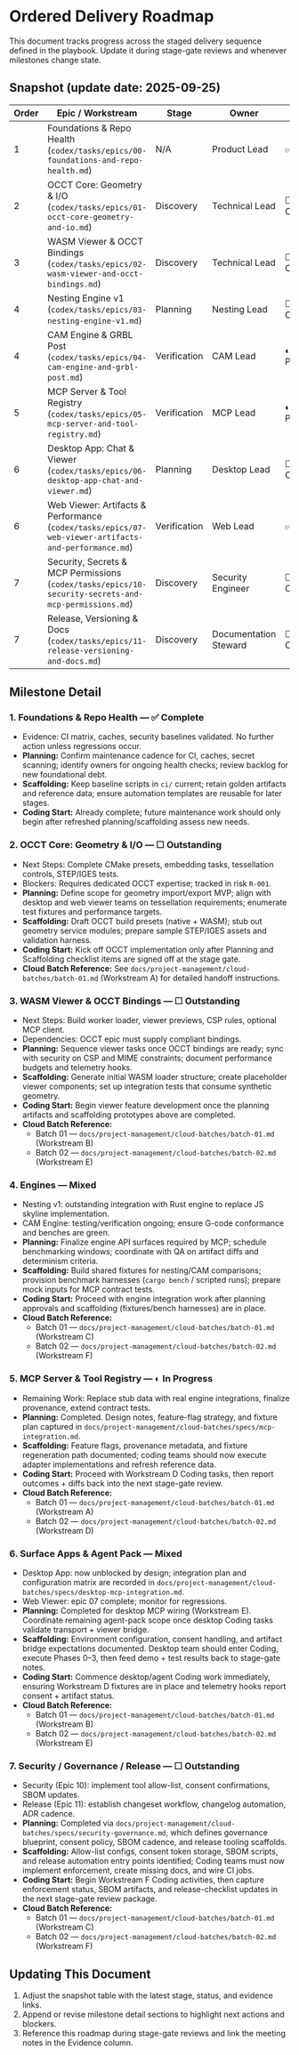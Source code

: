 # Ordered Delivery Roadmap

This document tracks progress across the staged delivery sequence defined in the playbook. Update it during stage-gate reviews and whenever milestones change state.

## Snapshot (update date: 2025-09-25)
| Order | Epic / Workstream | Stage | Owner | Status | Evidence / Links |
|---|---|---|---|---|---|
| 1 | Foundations & Repo Health (`codex/tasks/epics/00-foundations-and-repo-health.md`) | N/A | Product Lead | ✅ Complete | `codex/index-tasklist.md` row for epic 00 checked |
| 2 | OCCT Core: Geometry & I/O (`codex/tasks/epics/01-occt-core-geometry-and-io.md`) | Discovery | Technical Lead | ☐ Outstanding | Pending stage-gate review |
| 3 | WASM Viewer & OCCT Bindings (`codex/tasks/epics/02-wasm-viewer-and-occt-bindings.md`) | Discovery | Technical Lead | ☐ Outstanding | Blocked by epic 01 |
| 4 | Nesting Engine v1 (`codex/tasks/epics/03-nesting-engine-v1.md`) | Planning | Nesting Lead | ☐ Outstanding | Requires integration with Rust engine |
| 4 | CAM Engine & GRBL Post (`codex/tasks/epics/04-cam-engine-and-grbl-post.md`) | Verification | CAM Lead | ◐ In Progress | Contract tests in `pnpm -w test:mcp` |
| 5 | MCP Server & Tool Registry (`codex/tasks/epics/05-mcp-server-and-tool-registry.md`) | Verification | MCP Lead | ◐ In Progress | Workstream D spec: `docs/project-management/cloud-batches/specs/mcp-integration.md` |
| 6 | Desktop App: Chat & Viewer (`codex/tasks/epics/06-desktop-app-chat-and-viewer.md`) | Planning | Desktop Lead | ☐ Outstanding | Workstream E spec: `docs/project-management/cloud-batches/specs/desktop-mcp-integration.md` |
| 6 | Web Viewer: Artifacts & Performance (`codex/tasks/epics/07-web-viewer-artifacts-and-performance.md`) | Verification | Web Lead | ✅ Complete | Reference artifacts in `artifacts/demo` |
| 7 | Security, Secrets & MCP Permissions (`codex/tasks/epics/10-security-secrets-and-mcp-permissions.md`) | Discovery | Security Engineer | ☐ Outstanding | Workstream F spec: `docs/project-management/cloud-batches/specs/security-governance.md` |
| 7 | Release, Versioning & Docs (`codex/tasks/epics/11-release-versioning-and-docs.md`) | Discovery | Documentation Steward | ☐ Outstanding | Workstream F spec: `docs/project-management/cloud-batches/specs/security-governance.md` |

## Milestone Detail

### 1. Foundations & Repo Health — ✅ Complete
- Evidence: CI matrix, caches, security baselines validated. No further action unless regressions occur.
- **Planning:** Confirm maintenance cadence for CI, caches, secret scanning; identify owners for ongoing health checks; review backlog for new foundational debt.
- **Scaffolding:** Keep baseline scripts in `ci/` current; retain golden artifacts and reference data; ensure automation templates are reusable for later stages.
- **Coding Start:** Already complete; future maintenance work should only begin after refreshed planning/scaffolding assess new needs.

### 2. OCCT Core: Geometry & I/O — ☐ Outstanding
- Next Steps: Complete CMake presets, embedding tasks, tessellation controls, STEP/IGES tests.
- Blockers: Requires dedicated OCCT expertise; tracked in risk `R-001`.
- **Planning:** Define scope for geometry import/export MVP; align with desktop and web viewer teams on tessellation requirements; enumerate test fixtures and performance targets.
- **Scaffolding:** Draft OCCT build presets (native + WASM); stub out geometry service modules; prepare sample STEP/IGES assets and validation harness.
- **Coding Start:** Kick off OCCT implementation only after Planning and Scaffolding checklist items are signed off at the stage gate.
- **Cloud Batch Reference:** See `docs/project-management/cloud-batches/batch-01.md` (Workstream A) for detailed handoff instructions.

### 3. WASM Viewer & OCCT Bindings — ☐ Outstanding
- Next Steps: Build worker loader, viewer previews, CSP rules, optional MCP client.
- Dependencies: OCCT epic must supply compliant bindings.
- **Planning:** Sequence viewer tasks once OCCT bindings are ready; sync with security on CSP and MIME constraints; document performance budgets and telemetry hooks.
- **Scaffolding:** Generate initial WASM loader structure; create placeholder viewer components; set up integration tests that consume synthetic geometry.
- **Coding Start:** Begin viewer feature development once the planning artifacts and scaffolding prototypes above are completed.
- **Cloud Batch Reference:**
  - Batch 01 — `docs/project-management/cloud-batches/batch-01.md` (Workstream B)
  - Batch 02 — `docs/project-management/cloud-batches/batch-02.md` (Workstream E)

### 4. Engines — Mixed
- Nesting v1: outstanding integration with Rust engine to replace JS skyline implementation.
- CAM Engine: testing/verification ongoing; ensure G-code conformance and benches are green.
- **Planning:** Finalize engine API surfaces required by MCP; schedule benchmarking windows; coordinate with QA on artifact diffs and determinism criteria.
- **Scaffolding:** Build shared fixtures for nesting/CAM comparisons; provision benchmark harnesses (`cargo bench` / scripted runs); prepare mock inputs for MCP contract tests.
- **Coding Start:** Proceed with engine integration work after planning approvals and scaffolding (fixtures/bench harnesses) are in place.
- **Cloud Batch Reference:**
  - Batch 01 — `docs/project-management/cloud-batches/batch-01.md` (Workstream C)
  - Batch 02 — `docs/project-management/cloud-batches/batch-02.md` (Workstream F)

### 5. MCP Server & Tool Registry — ◐ In Progress
- Remaining Work: Replace stub data with real engine integrations, finalize provenance, extend contract tests.
- **Planning:** Completed. Design notes, feature-flag strategy, and fixture plan captured in `docs/project-management/cloud-batches/specs/mcp-integration.md`.
- **Scaffolding:** Feature flags, provenance metadata, and fixture regeneration path documented; coding teams should now execute adapter implementations and refresh reference data.
- **Coding Start:** Proceed with Workstream D Coding tasks, then report outcomes + diffs back into the next stage-gate review.
- **Cloud Batch Reference:**
  - Batch 01 — `docs/project-management/cloud-batches/batch-01.md` (Workstream A)
  - Batch 02 — `docs/project-management/cloud-batches/batch-02.md` (Workstream D)

### 6. Surface Apps & Agent Pack — Mixed
- Desktop App: now unblocked by design; integration plan and configuration matrix are recorded in `docs/project-management/cloud-batches/specs/desktop-mcp-integration.md`.
- Web Viewer: epic 07 complete; monitor for regressions.
- **Planning:** Completed for desktop MCP wiring (Workstream E). Coordinate remaining agent-pack scope once desktop Coding tasks validate transport + viewer bridge.
- **Scaffolding:** Environment configuration, consent handling, and artifact bridge expectations documented. Desktop team should enter Coding, execute Phases 0–3, then feed demo + test results back to stage-gate notes.
- **Coding Start:** Commence desktop/agent Coding work immediately, ensuring Workstream D fixtures are in place and telemetry hooks report consent + artifact status.
- **Cloud Batch Reference:**
  - Batch 01 — `docs/project-management/cloud-batches/batch-01.md` (Workstream B)
  - Batch 02 — `docs/project-management/cloud-batches/batch-02.md` (Workstream E)

### 7. Security / Governance / Release — ☐ Outstanding
- Security (Epic 10): implement tool allow-list, consent confirmations, SBOM updates.
- Release (Epic 11): establish changeset workflow, changelog automation, ADR cadence.
- **Planning:** Completed via `docs/project-management/cloud-batches/specs/security-governance.md`, which defines governance blueprint, consent policy, SBOM cadence, and release tooling scaffolds.
- **Scaffolding:** Allow-list configs, consent token storage, SBOM scripts, and release automation entry points identified; Coding teams must now implement enforcement, create missing docs, and wire CI jobs.
- **Coding Start:** Begin Workstream F Coding activities, then capture enforcement status, SBOM artifacts, and release-checklist updates in the next stage-gate review package.
- **Cloud Batch Reference:**
  - Batch 01 — `docs/project-management/cloud-batches/batch-01.md` (Workstream C)
  - Batch 02 — `docs/project-management/cloud-batches/batch-02.md` (Workstream F)

## Updating This Document
1. Adjust the snapshot table with the latest stage, status, and evidence links.
2. Append or revise milestone detail sections to highlight next actions and blockers.
3. Reference this roadmap during stage-gate reviews and link the meeting notes in the Evidence column.
